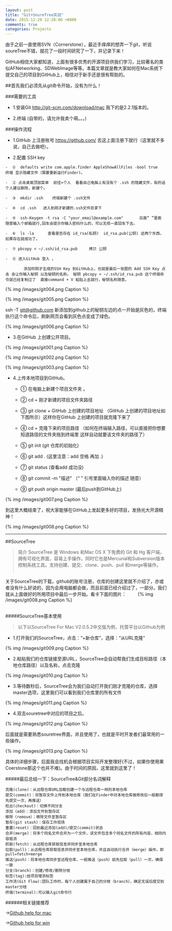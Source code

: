 ```yaml
---
layout: post
title: "Git+SoureTree实战"
date: 2015-12-28 12:28:06 +0800
comments: true
categories: Projects
---
```


由于之前一直使用SVN（Cornerstone），最近手痒痒的想弄一下git，听说soureTree不错，就花了一段时间研究了一下，并记录下来！



GitHub相信大家都知道，上面有很多优秀的开源项目供我们学习，比较著名的类似AFNetworking、SDWebImage等等。本篇文章就是教大家如何在Mac系统下提交自己的项目到GitHub上，相信对于新手还是很有帮助的。

##首先我们必须先从git命令开始，没有为什么！



###需要的工具

+ 1.安装Git  http://git-scm.com/download/mac 我下的是2.2.1版本的。

+ 2.终端 (自带的，请允许我卖个萌。。。)


###操作流程

+ 1.GitHub 上注册账号  https://github.com/ 去这上面注册下就行（这里就不多说，自己去做吧）。

+ 2.配置 SSH key


<!--more-->




	-  ①  defaults write com.apple.finder AppleShowAllFiles -bool true     终端 显示隐藏文件（需要重新运行Finder)。

	-  ② 点击桌面顶部菜单  前往>个人  看看自己电脑上有没有个 .ssh 的隐藏文件，有的话个人建议删除，新建个。

	-  ③  mkdir .ssh    终端新建个 .ssh文件

	-  ④  cd .ssh   进入到刚才新建的.ssh文件目录下 

	-  ⑤  ssh-Keygen -t rsa -C "your_email@example.com"       后面“ ”里面 随意输入个邮箱就行,回车会提示你输入密码什么的，可以无视一直回车下去。

	-  ⑥  ls -la      查看是否存在 id_rsa(私钥)  id_rsa.pub(公钥) 这两个东西，如果存在就成功了。

	-  ⑦ pbcopy < ~/.ssh/id_rsa.pub     拷贝 公钥

	-  ⑧ 进入GitHub 登入 。 
 
			添加你刚才生成的SSH Key 到GitHub上，也就是最后一张图的 Add SSH Key 点击 会让你输入秘钥 以及秘钥的名称。 秘钥 pbcopy < ~/.ssh/id_rsa.pub 这个终端命令就已经复制过了  直接command + V 粘贴上去就行，秘钥名称随意。


{% img /images/git004.png Caption %}  


{% img /images/git005.png Caption %}
  

ssh -T git@github.com   新添加到github上的秘钥左边的点一开始是灰色的，终端执行这个命令后，刷新网页会看到灰色点变成了绿色。


{% img /images/git006.png Caption %}  


+ 3.在GitHub 上创建公开项目。

 

{% img /images/git001.png Caption %}  


{% img /images/git002.png Caption %}  


{% img /images/git003.png Caption %}  



+ 4.上传本地项目到GitHub。

	-  ① 在电脑上新建个项目文件夹 。

	-  ②  cd + 刚才新建的项目文件夹路径

	-  ③  git clone + GitHub 上创建的项目地址    （GitHub 上创建的项目地址如下图所示）这样你在GitHub 上创建的项目就克隆下来了

	-  ④ cd + 克隆下来的项目路径 （如何在终端输入路径，可以直接把你想要知道路径的文件夹拖到终端里 这样自动就要该文件夹的路径了）

	-  ⑤ git init    (git 仓库的初始化)

	-  ⑥ git add .    (这里注意：add 空格 再加 .)

	-  ⑦ git status    (查看add 成功没)

	-  ⑧ git commit -m "描述"   （“ ” 引号里面输入你的描述 随意）

	-  ⑨ git push origin master        (最后push到GitHub上)


{% img /images/git007.png Caption %}  


到这里大概结束了，祝大家能够在GitHub上发起更多好的项目，发扬光大开源精神！


{% img /images/git008.png Caption %}  



***

##SourceTree
 
 
> 简介
SourceTree 是 Windows 和Mac OS X 下免费的 Git 和 Hg 客户端，拥有可视化界面，容易上手操作。同时它也是Mercurial和Subversion版本控制系统工具。支持创建、提交、clone、push、pull 和merge等操作。
  

关于SourceTree的下载，github的账号注册，仓库的创建这里就不介绍了，亦或者没有什么好说的，因为会用电脑都会做，而且前面已经介绍过了，一部分。我们就从上面做好的所用项目中最后一步开始。看卡下面的图片：
  
{% img /images/git008.png Caption %}  
  

#####SourceTree基本使用

> 以下以SourceTree For Mac V2.0.5.2中文版为例，托管平台以Github为例


* 1.打开我们的SourceTree，点击：“+新仓库”，选择：“从URL克隆”
 
{% img /images/git009.png Caption %}  

* 2.粘贴我们的仓库链接至源URL，SourceTree会自动帮我们生成目标路径（本地仓库路径）以及名称，点击克隆

{% img /images/git010.png Caption %}  


* 3.等待数秒后，SourceTree会为我们自动打开我们刚才克隆的仓库，选择master选项，这里我们可以看到我们仓库里的所有文件

{% img /images/git011.png Caption %}  

* 4.双击souretree中对应的项目之后。


{% img /images/git012.png Caption %}  


后面就是需要熟悉souretree界面，并且使用了，也就是平时开发者们最常用的一些操作。

{% img /images/git013.png Caption %}  






具体的详细步骤，后面我会找机会根据项目实际开发整理好(不过，如果你使用果Coerstone那这个也并不难)。由于时间的原因，这里就到这里了！


#####最后总结一下：SourceTree&Git部分名词解释

    克隆(clone)：从远程仓库URL加载创建一个与远程仓库一样的本地仓库
    提交(commit)：将暂存文件上传到本地仓库（我们在Finder中对本地仓库做修改后一般都得先提交一次，再推送）
    检出(checkout)：切换不同分支
    添加（add）：添加文件到暂存区
    移除（remove）：移除文件至暂存区
    暂存(git stash)：保存工作现场
    重置(reset)：回到最近添加(add)/提交(commit)状态
    合并(merge)：将多个同名文件合并为一个文件，该文件包含多个同名文件的所有内容，相同内容抵消
    抓取(fetch)：从远程仓库获取信息并同步至本地仓库
    拉取(pull)：从远程仓库获取信息并同步至本地仓库，并且自动执行合并（merge）操作，即 pull=fetch+merge
    推送(push)：将本地仓库同步至远程仓库，一般推送（push）前先拉取（pull）一次，确保一致
    分支(branch)：创建/修改/删除分枝
    标签(tag):给项目增添标签
    工作流(Git Flow):团队工作时，每个人创建属于自己的分枝（branch），确定无误后提交到master分枝
    终端(terminal):可以输入git命令行


######相关链接推荐

→[Github help for mac](https://help.github.com/desktop/)

→[Github help for win](https://help.github.com/desktop/)
